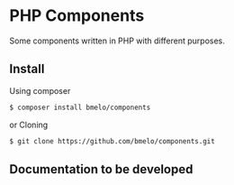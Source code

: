 # PHP Components
Some components written in PHP with different purposes.

## Install

Using composer

```sh
$ composer install bmelo/components
```

or Cloning

```sh
$ git clone https://github.com/bmelo/components.git
```

## Documentation to be developed